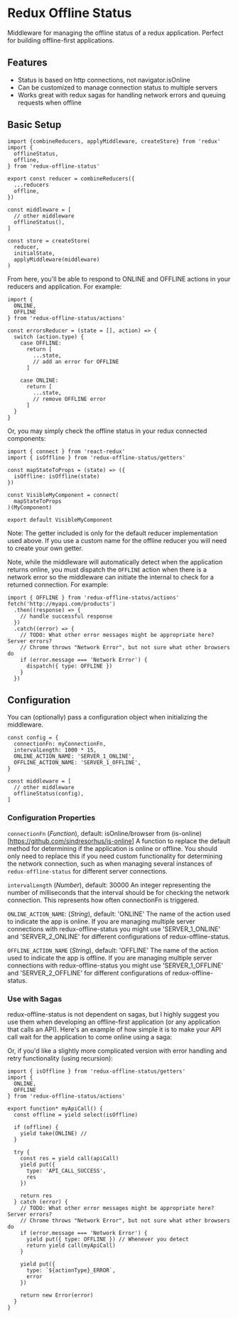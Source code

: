 # Redux Offline Status
Middleware for managing the offline status of a redux application. Perfect for building offline-first applications.

## Features
* Status is based on http connections, not navigator.isOnline
* Can be customized to manage connection status to multiple servers
* Works great with redux sagas for handling network errors and queuing requests when offline

## Basic Setup
```
import {combineReducers, applyMiddleware, createStore} from 'redux'
import {
  offlineStatus,
  offline,
} from 'redux-offline-status'

export const reducer = combineReducers({
  ...reducers
  offline,
})

const middleware = [
  // other middleware
  offlineStatus(),
]

const store = createStore(
  reducer,
  initialState,
  applyMiddleware(middleware)
)
```
From here, you'll be able to respond to ONLINE and OFFLINE actions in your reducers and application. For example:
```
import {
  ONLINE,
  OFFLINE
} from 'redux-offline-status/actions'

const errorsReducer = (state = [], action) => {
  switch (action.type) {
    case OFFLINE:
      return [
        ...state,
        // add an error for OFFLINE
      ]

    case ONLINE:
      return [
        ...state,
        // remove OFFLINE error
      ]
  }
}
```

Or, you may simply check the offline status in your redux connected components:
```
import { connect } from 'react-redux'
import { isOffline } from 'redux-offline-status/getters'

const mapStateToProps = (state) => ({
  isOffline: isOffline(state)
})

const VisibleMyComponent = connect(
  mapStateToProps
)(MyComponent)

export default VisibleMyComponent
```
Note: The getter included is only for the default reducer implementation used above. If you use a custom name for the offline reducer you will need to create your own getter.

Note, while the middleware will automatically detect when the application returns online, you must dispatch the `OFFLINE` action when there is a network error so the middleware can initiate the internal to check for a returned connection. For example:
```
import { OFFLINE } from 'redux-offline-status/actions'
fetch('http://myapi.com/products')
  .then((response) => {
    // handle successful response
  })
  .catch((error) => {
    // TODO: What other error messages might be appropriate here? Server errors?
    // Chrome throws "Network Error", but not sure what other browsers do
    if (error.message === 'Network Error') {
      dispatch({ type: OFFLINE })
    }
  })
```

## Configuration
You can (optionally) pass a configuration object when initializing the middleware.
```
const config = {
  connectionFn: myConnectionFn,
  intervalLength: 1000 * 15,
  ONLINE_ACTION_NAME: 'SERVER_1_ONLINE',
  OFFLINE_ACTION_NAME: 'SERVER_1_OFFLINE',
}

const middleware = [
  // other middleware
  offlineStatus(config),
]
```

### Configuration Properties
`connectionFn` (_Function_), default: isOnline/browser from (is-online)[https://github.com/sindresorhus/is-online]
A function to replace the default method for determining if the application is online or offline. You should only need to replace this if you need custom functionality for determining the network connection, such as when managing several instances of `redux-offline-status` for different server connections.

`intervalLength` (_Number_), default: 30000
An integer representing the number of milliseconds that the interval should be for checking the network connection. This represents how often connectionFn is triggered.

`ONLINE_ACTION_NAME`: (_String_), default: 'ONLINE'
The name of the action used to indicate the app is online. If you are managing multiple server connections with redux-offline-status you might use 'SERVER_1_ONLINE' and 'SERVER_2_ONLINE' for different configurations of redux-offline-status.

`OFFLINE_ACTION_NAME` (_String_), default: 'OFFLINE'
The name of the action used to indicate the app is offline. If you are managing multiple server connections with redux-offline-status you might use 'SERVER_1_OFFLINE' and 'SERVER_2_OFFLINE' for different configurations of redux-offline-status.

### Use with Sagas
redux-offline-status is not dependent on sagas, but I highly suggest you use them when developing an offline-first application (or any application that calls an API). Here's an example of how simple it is to make your API call wait for the application to come online using a saga:

Or, if you'd like a slightly more complicated version with error handling and retry functionality (using recursion):
```
import { isOffline } from 'redux-offline-status/getters'
import {
  ONLINE,
  OFFLINE
} from 'redux-offline-status/actions'

export function* myApiCall() {
  const offline = yield select(isOffline)

  if (offline) {
    yield take(ONLINE) //
  }

  try {
    const res = yield call(apiCall)
    yield put({
      type: 'API_CALL_SUCCESS',
      res
    })

    return res
  } catch (error) {
    // TODO: What other error messages might be appropriate here? Server errors?
    // Chrome throws "Network Error", but not sure what other browsers do
    if (error.message === 'Network Error') {
      yield put({ type: OFFLINE }) // Whenever you detect
      return yield call(myApiCall)
    }

    yield put({
      type: `${actionType}_ERROR`,
      error
    })

    return new Error(error)
  }
}
```
